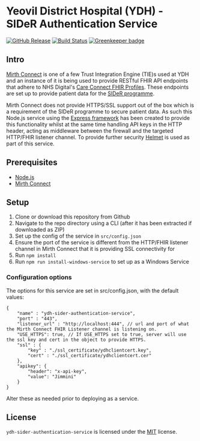 Yeovil District Hospital (YDH) - SIDeR Authentication Service
==========================================
[![GitHub Release](https://img.shields.io/github/release/Fdawgs/ydh-sider-authentication-service.svg)](https://github.com/Fdawgs/ydh-sider-authentication-service/releases/latest/) [![Build Status](https://travis-ci.org/Fdawgs/ydh-sider-authentication-service.svg?branch=master)](https://travis-ci.org/Fdawgs/ydh-sider-authentication-service) [![Greenkeeper badge](https://badges.greenkeeper.io/Fdawgs/ydh-sider-authentication-service.svg)](https://greenkeeper.io/)

## Intro
[Mirth Connect](https://github.com/nextgenhealthcare/connect) is one of a few Trust Integration Engine (TIE)s used at YDH and an instance of it is being used to provide RESTful FHIR API endpoints that adhere to NHS Digital's [Care Connect FHIR Profiles](https://nhsconnect.github.io/CareConnectAPI/). These endpoints are set up to provide patient data for the [SIDeR programme](https://www.somersetccg.nhs.uk/your-health/sharing-your-information/sider/).

Mirth Connect does not provide HTTPS/SSL support out of the box which is a requirement of the SIDeR programme to secure patient data. As such this Node.js service using the [Express framework](https://expressjs.com/) has been created to provide this functionality whilst at the same time handling API keys in the HTTP header, acting as middleware between the firewall and the targeted HTTP/FHIR listener channel.
To provide further security [Helmet](https://helmetjs.github.io/) is used as part of this service.

## Prerequisites
- [Node.js](https://nodejs.org/en/)
- [Mirth Connect](https://github.com/nextgenhealthcare/connect)



## Setup
1. Clone or download this repository from Github
2. Navigate to the repo directory using a CLI (after it has been extracted if downloaded as ZIP)
3. Set up the config of the service in `src/config.json`
4. Ensure the port of the service is different from the HTTP/FHIR listener channel in Mirth Connect that it is providing SSL connectivity for
5. Run `npm install`
6. Run `npm run install-windows-service` to set up as a Windows Service

### Configuration options

The options for this service are set in src/config.json, with the default values:

```jsonc
{
	"name" : "ydh-sider-authentication-service",
	"port" : "443",
	"listener_url" : "http://localhost:444", // url and port of what the Mirth Connect FHIR Listener channel is listening on.
	"USE_HTTPS": true, // If USE_HTTPS set to true, server will use the ssl key and cert in the object to provide HTTPS.
	"ssl" : {
		"key" : "./ssl_certificate/ydhclientcert.key",
		"cert" : "./ssl_certificate/ydhclientcert.cer"
	},
	"apikey": {
		"header": "x-api-key",
		"value": "Jimmini"
	}
}
```

Alter these as needed prior to deploying as a service.

## License
`ydh-sider-authentication-service` is licensed under the [MIT](https://github.com/Fdawgs/ydh-sider-authentication-service/blob/master/LICENSE) license.
